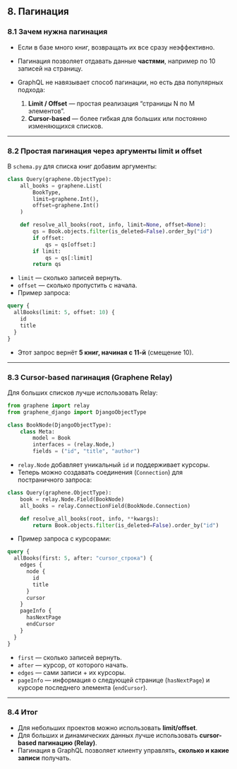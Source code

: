 ## 8. Пагинация

### 8.1 Зачем нужна пагинация

* Если в базе много книг, возвращать их все сразу неэффективно.
* Пагинация позволяет отдавать данные **частями**, например по 10 записей на страницу.
* GraphQL не навязывает способ пагинации, но есть два популярных подхода:

  1. **Limit / Offset** — простая реализация “страницы N по M элементов”.
  2. **Cursor-based** — более гибкая для больших или постоянно изменяющихся списков.

---

### 8.2 Простая пагинация через аргументы limit и offset

В `schema.py` для списка книг добавим аргументы:

```python
class Query(graphene.ObjectType):
    all_books = graphene.List(
        BookType,
        limit=graphene.Int(),
        offset=graphene.Int()
    )

    def resolve_all_books(root, info, limit=None, offset=None):
        qs = Book.objects.filter(is_deleted=False).order_by("id")
        if offset:
            qs = qs[offset:]
        if limit:
            qs = qs[:limit]
        return qs
```

* `limit` — сколько записей вернуть.
* `offset` — сколько пропустить с начала.
* Пример запроса:

```graphql
query {
  allBooks(limit: 5, offset: 10) {
    id
    title
  }
}
```

* Этот запрос вернёт **5 книг, начиная с 11-й** (смещение 10).

---

### 8.3 Cursor-based пагинация (Graphene Relay)

Для больших списков лучше использовать Relay:

```python
from graphene import relay
from graphene_django import DjangoObjectType

class BookNode(DjangoObjectType):
    class Meta:
        model = Book
        interfaces = (relay.Node,)
        fields = ("id", "title", "author")
```

* `relay.Node` добавляет уникальный `id` и поддерживает курсоры.
* Теперь можно создавать соединения (`Connection`) для постраничного запроса:

```python
class Query(graphene.ObjectType):
    book = relay.Node.Field(BookNode)
    all_books = relay.ConnectionField(BookNode.Connection)

    def resolve_all_books(root, info, **kwargs):
        return Book.objects.filter(is_deleted=False).order_by("id")
```

* Пример запроса с курсорами:

```graphql
query {
  allBooks(first: 5, after: "cursor_строка") {
    edges {
      node {
        id
        title
      }
      cursor
    }
    pageInfo {
      hasNextPage
      endCursor
    }
  }
}
```

* `first` — сколько записей вернуть.
* `after` — курсор, от которого начать.
* `edges` — сами записи + их курсоры.
* `pageInfo` — информация о следующей странице (`hasNextPage`) и курсоре последнего элемента (`endCursor`).

---

### 8.4 Итог

* Для небольших проектов можно использовать **limit/offset**.
* Для больших и динамических данных лучше использовать **cursor-based пагинацию (Relay)**.
* Пагинация в GraphQL позволяет клиенту управлять, **сколько и какие записи** получать.

